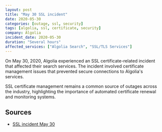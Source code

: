 ```yaml
---
layout: post
title: "May 30 SSL incident"
date: 2020-05-30
categories: [outage, ssl, security]
tags: [algolia, ssl, certificate, security]
company: Algolia
incident_date: 2020-05-30
duration: "Several hours"
affected_services: ["Algolia Search", "SSL/TLS Services"]
---
```


On May 30, 2020, Algolia experienced an SSL certificate-related incident that affected their search services. The incident involved certificate management issues that prevented secure connections to Algolia's services.

SSL certificate management remains a common source of outages across the industry, highlighting the importance of automated certificate renewal and monitoring systems.

<!--more-->

## Sources

- [SSL incident May 30](https://www.algolia.com/blog/engineering/may-30-ssl-incident/)